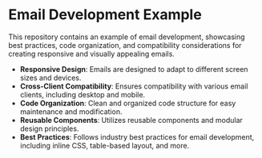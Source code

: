 # Email Development Example

This repository contains an example of email development, showcasing best practices, code organization, and compatibility considerations for creating responsive and visually appealing emails.



- **Responsive Design**: Emails are designed to adapt to different screen sizes and devices.
- **Cross-Client Compatibility**: Ensures compatibility with various email clients, including desktop and mobile.
- **Code Organization**: Clean and organized code structure for easy maintenance and modification.
- **Reusable Components**: Utilizes reusable components and modular design principles.
- **Best Practices**: Follows industry best practices for email development, including inline CSS, table-based layout, and more.
